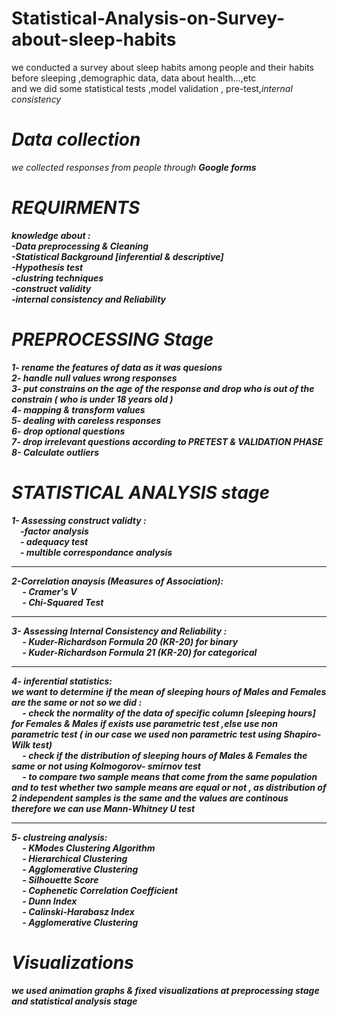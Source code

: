 # Statistical-Analysis-on-Survey-about-sleep-habits
we conducted a survey about sleep habits among people and their habits before sleeping ,demographic data, data about health...,etc <br/>and we did some statistical tests ,model validation , pre-test,<i>internal consistency<i/> <br/>
# Data collection
we collected responses from people through <b>Google forms<b/> 
# REQUIRMENTS
knowledge about :<br/>
-Data preprocessing & Cleaning <br/>
-Statistical  Background [inferential & descriptive]<br/>
-Hypothesis test<br/>
-clustring techniques<br/>
-construct validity <br/>
-internal consistency and Reliability<br/>

# PREPROCESSING Stage
1- rename the features of data as it was quesions<br/>
2- handle null values wrong responses<br/>
3- put constrains on the age of the response and drop who is out of the constrain ( who is under 18 years old )<br/>
4- mapping & transform values<br/>
5- dealing with careless responses<br/>
6- drop optional questions <br/>
7- drop irrelevant questions  according to <b><i> PRETEST & VALIDATION PHASE <i/> <b/><br/>
8- Calculate outliers<br/>
# STATISTICAL ANALYSIS stage
1- <b>Assessing construct validty :<b/><br/>
     &emsp;-factor analysis<br/>
     &emsp;- adequacy test<br/>
     &emsp;- multible correspondance analysis<br/>
     <hr>
2-<b>Correlation anaysis (Measures of Association): <b/><br/>
   &emsp;  - Cramer's V <br/>
   &emsp;  - Chi-Squared Test<br/>
   <hr>
3- <b> Assessing Internal Consistency and Reliability : <b/><br/>
    &emsp; - Kuder-Richardson Formula 20 (KR-20) for binary  <br/>
    &emsp; - Kuder-Richardson Formula 21 (KR-20) for categorical <br/>
    <hr>
4- <b>inferential statistics:<b/><br/>
we want to determine if the mean of sleeping hours of Males and Females are the same or not  so we did :<br/>
    &emsp; - check the normality of the data of specific column [sleeping hours] for Females & Males if exists use parametric test ,else 
             use non parametric test ( in our case we used non parametric test using  Shapiro-Wilk test) <br/>
    &emsp; - check if the <b>distribution<b/> of sleeping hours of Males & Females the same or not using Kolmogorov- smirnov test <br/>
    &emsp; - to compare two sample means that come from the same population  and to test whether two sample means are equal or not , as 
             distribution of 2 independent samples is the same and the values are continous therefore we can use Mann-Whitney U test<br/>
           <hr>
5- <b> clustreing analysis: <b/> <br/>
   &emsp;  - KModes Clustering Algorithm<br/>
   &emsp;  - Hierarchical Clustering<br/>
   &emsp;  - Agglomerative Clustering <br/>
   &emsp;  - Silhouette Score <br/>
   &emsp;  - Cophenetic Correlation Coefficient<br/>
   &emsp;  - Dunn Index<br/>
    &emsp; - Calinski-Harabasz Index<br/>
    &emsp; - Agglomerative Clustering<br/>
<h1> Visualizations </h1>
we used  animation graphs  & fixed visualizations at preprocessing stage and statistical analysis stage


